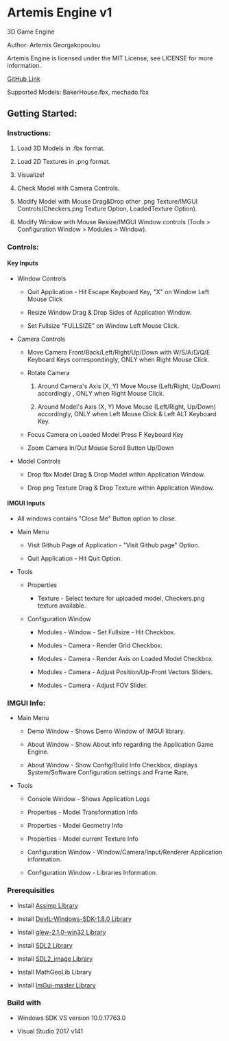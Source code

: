 # Artemis Engine v1

3D Game Engine

Author: Artemis Georgakopoulou

Artemis Engine is licensed under the MIT License, see LICENSE for more information.

[GitHub Link](https://github.com/Misarte/Engine-Master.git)

Supported Models: BakerHouse.fbx, mechado.fbx

## Getting Started:

### Instructions:

1. Load 3D Models in .fbx format.

2. Load 2D Textures in .png format.

3. Visualize!

4. Check Model with Camera Controls.

5. Modify Model with Mouse Drag&Drop other .png Texture/IMGUI Controls(Checkers.png Texture Option, LoadedTexture Option).

6. Modify Window with Mouse Resize/IMGUI Window controls (Tools > Configuration Window > Modules > Window).

### Controls:

#### Key Inputs

  - Window Controls

    - Quit Application - Hit Escape Keyboard Key, "X" on Window Left Mouse Click

    - Resize Window Drag & Drop Sides of Application Window.
    - Set Fullsize "FULLSIZE" on Window Left Mouse Click.

- Camera Controls 
    - Move Camera Front/Back/Left/Right/Up/Down with W/S/A/D/Q/E Keyboard Keys correspondingly, ONLY when Right Mouse Click.

    - Rotate Camera 
      1. Around Camera's Axis (X, Y) Move Mouse (Left/Right, Up/Down) accordingly , ONLY when Right Mouse Click.

      2. Around Model's Axis (X, Y) Move Mouse (Left/Right, Up/Down) accordingly, ONLY when Left Mouse Click & Left ALT Keyboard Key.
 
   - Focus Camera on Loaded Model Press F Keyboard Key 

   - Zoom Camera In/Out Mouse Scroll Button Up/Down

- Model Controls
   - Drop fbx Model Drag & Drop Model within Application Window.

   - Drop png Texture Drag & Drop Texture within Application Window.

#### IMGUI Inputs
- All windows contains "Close Me" Button option to close.
 
- Main Menu

   - Visit Github Page of Application - "Visit Github page" Option.

   - Quit Application - Hit Quit Option.

- Tools

   - Properties 

     - Texture - Select texture for uploaded model, Checkers.png texture available.

   - Configuration Window

     - Modules - Window - Set Fullsize - Hit Checkbox.

     - Modules - Camera - Render Grid Checkbox. 

     - Modules - Camera - Render Axis on Loaded Model Checkbox.

     - Modules - Camera - Adjust Position/Up-Front Vectors Sliders.

     - Modules - Camera - Adjust FOV Slider.

### IMGUI Info:

- Main Menu

   - Demo Window - Shows Demo Window of IMGUI library.

   - About Window - Show About info regarding the Application Game Engine.

   - About Window - Show Config/Build Info Checkbox, displays System/Software Configuration settings and Frame Rate.

- Tools

   - Console Window - Shows Application Logs

   - Properties - Model Transformation Info

   - Properties - Model Geometry Info

   - Properties - Model current Texture Info
   
   - Configuration Window - Window/Camera/Input/Renderer Application information.

   - Configuration Window - Libraries Information.


### Prerequisities

- Install [Assimp Library](https://github.com/assimp/assimp/releases/tag/v3.3.1/)

- Install [DevIL-Windows-SDK-1.8.0 Library](http://openil.sourceforge.net/download.php)

- Install [glew-2.1.0-win32 Library](http://glew.sourceforge.net/)

- Install [SDL2 Library](https://www.libsdl.org/download-2.0.php)

- Install [SDL2_image Library](https://www.libsdl.org/projects/SDL_image/)

- Install MathGeoLib Library

- Install [ImGui-master Library](https://github.com/ocornut/imgui)

### Build with

- Windows SDK VS version 10.0.17763.0

- Visual Studio 2017 v141
